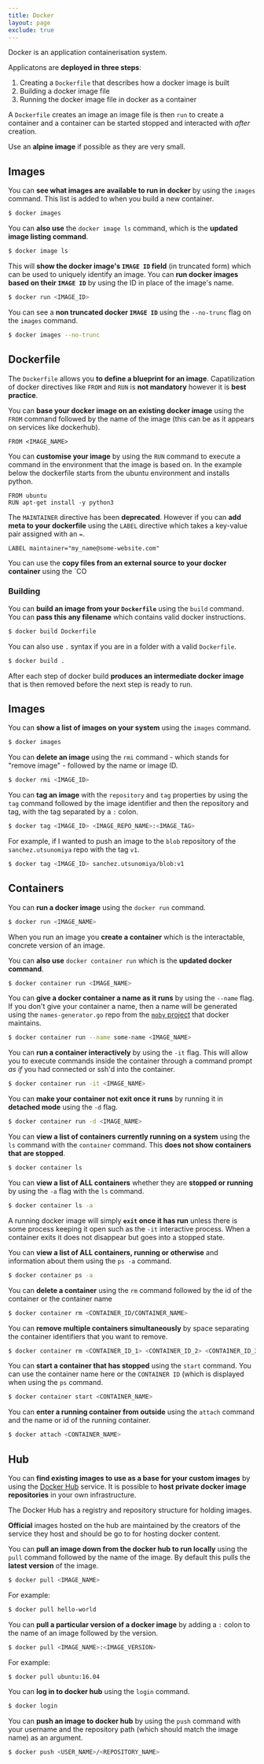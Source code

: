 ```yaml
---
title: Docker
layout: page
exclude: true
---
```


Docker is an application containerisation system.

Applicatons are **deployed in three steps**:

 1. Creating a `Dockerfile` that describes how a docker image is built
 2. Building a docker image file
 3. Running the docker image file in docker as a container

A `Dockerfile` creates an image an image file is then `run` to create a container and a container can be started stopped and interacted with *after* creation.

Use an **alpine image** if possible as they are very small.

## Images

You can **see what images are available to run in docker** by using the `images` command. This list is added to when you build a new container.
```bash
$ docker images
```

You can **also use** the `docker image ls` command, which is the **updated image listing command**.
```bash
$ docker image ls
```

This will **show the docker image's `IMAGE ID` field** (in truncated form) which can be used to uniquely identify an image. You can **run docker images based on their `IMAGE ID`** by using the ID in place of the image's name.
```bash
$ docker run <IMAGE_ID>
```

You can see a **non truncated docker `IMAGE ID`** using the `--no-trunc` flag on the `images` command.
```bash
$ docker images --no-trunc
```


## Dockerfile

The `Dockerfile` allows you **to define a blueprint for an image**. Capatilization of docker directives like `FROM` and `RUN` is **not mandatory** however it is **best practice**.

You can **base your docker image on an existing docker image** using the `FROM` command followed by the name of the image (this can be as it appears on services like dockerhub).
```docker
FROM <IMAGE_NAME>
```

You can **customise your image** by using the `RUN` command to execute a command in the environment that the image is based on. In the example below the dockerfile starts from the ubuntu environment and installs python.
```docker
FROM ubuntu
RUN apt-get install -y python3
```

The `MAINTAINER` directive has been **deprecated**. However if you can **add meta to your dockerfile** using the `LABEL` directive which takes a key-value pair assigned with an `=`.
```docker
LABEL maintainer="my_name@some-website.com"
```

You can use the **copy files from an external source to your docker container** using the `CO

### Building

You can **build an image from your `Dockerfile`** using the `build` command. You can **pass this any filename** which contains valid docker instructions.
```bash
$ docker build Dockerfile
```

You can also use `.` syntax if you are in a folder with a valid `Dockerfile`.
```bash
$ docker build .
```

After each step of docker build **produces an intermediate docker image** that is then removed before the next step is ready to run.

## Images

You can **show a list of images on your system** using the `images` command.
```bash
$ docker images
```

You can **delete an image** using the `rmi` command - which stands for "remove image" - followed by the name or image ID.
```bash
$ docker rmi <IMAGE_ID>
```

You can **tag an image** with the `repository` and `tag` properties by using the `tag` command followed by the image identifier and then the repository and tag, with the tag separated by a `:` colon.
```bash
$ docker tag <IMAGE_ID> <IMAGE_REPO_NAME>:<IMAGE_TAG>
```

For example, if I wanted to push an image to the `blob` repository of the `sanchez.utsunomiya` repo with the tag `v1`.
```bash
$ docker tag <IMAGE_ID> sanchez.utsunomiya/blob:v1
```

## Containers

You can **run a docker image** using the `docker run` command.
```bash
$ docker run <IMAGE_NAME>
```

When you run an image you **create a container** which is the interactable, concrete version of an image.

You can **also use** `docker container run` which is the **updated docker command**.
```bash
$ docker container run <IMAGE_NAME>
```

You can **give a docker container a name as it runs** by using the `--name` flag. If you don't give your container a name, then a name will be generated using the `names-generator.go` repo from the [`moby` project](https://github.com/moby/moby/blob/master/pkg/namesgenerator/names-generator.go) that docker maintains.
```bash
$ docker container run --name some-name <IMAGE_NAME>
```

You can **run a container interactively** by using the `-it` flag. This will allow you to execute commands inside the container through a command prompt *as if* you had connected or ssh'd into the container.
```bash
$ docker container run -it <IMAGE_NAME>
```

You can **make your container not exit once it runs** by running it in **detached mode** using the `-d` flag.
```bash
$ docker container run -d <IMAGE_NAME>
```

You can **view a list of containers currently running on a system** using the `ls` command with the `container` command. This **does not show containers that are stopped**.
```bash
$ docker container ls
```

You can **view a list of ALL containers** whether they are **stopped or running** by using the `-a` flag with the `ls` command.
```bash
$ docker container ls -a
```

A running docker image will simply **`exit` once it has run** unless there is some process keeping it open such as the `-it` interactive process. When a container exits it does not disappear but goes into a stopped state.

You can **view a list of ALL containers, running or otherwise** and information about them using the `ps -a` command.
```bash
$ docker container ps -a
```

You can **delete a container** using the `rm` command followed by the id of the container or the container name
```bash
$ docker container rm <CONTAINER_ID/CONTAINER_NAME>
```

You can **remove multiple containers simultaneously** by space separating the container identifiers that you want to remove.
```bash
$ docker container rm <CONTAINER_ID_1> <CONTAINER_ID_2> <CONTAINER_ID_3> # etc.
```

You can **start a container that has stopped** using the `start` command. You can use the container name here or the `CONTAINER ID` (which is displayed when using the `ps` command.
```bash
$ docker container start <CONTAINER_NAME>
```

You can **enter a running container from outside** using the `attach` command and the name or id of the running container.
```bash
$ docker attach <CONTAINER_NAME>
```

## Hub

You can **find existing images to use as a base for your custom images** by using the [Docker Hub](https://hub.docker.com/) service. It is possible to **host private docker image repositories** in your own infrastructure.

The Docker Hub has a registry and repository structure for holding images.

**Official** images hosted on the hub are maintained by the creators of the service they host and should be go to for hosting docker content.

You can **pull an image down from the docker hub to run locally** using the `pull` command followed by the name of the image. By default this pulls the **latest version** of the image.
```bash
$ docker pull <IMAGE_NAME>
```

For example:
```bash
$ docker pull hello-world
```

You can **pull a particular version of a docker image** by adding a `:` colon to the name of an image followed by the version.
```bash
$ docker pull <IMAGE_NAME>:<IMAGE_VERSION>
```

For example:
```bash
$ docker pull ubuntu:16.04
```

You can **log in to docker hub** using the `login` command.
```bash
$ docker login
```

You can **push an image to docker hub** by using the `push` command with your username and the repository path (which should match the image name) as an argument.
```bash
$ docker push <USER_NAME>/<REPOSITORY_NAME>
```
<!--stackedit_data:
eyJoaXN0b3J5IjpbMTM4MjA4NjY1MSwtMTIxMDI1ODQ3LDIxOT
gxMzg2Niw5NDYxNzI3MDUsMTc3OTMwODc0MiwyMDcxNjE4OTk4
LC04NTQ2MDY3ODUsLTIwODM4MTYyOTksMTQ5MjgzMzEwLDQxNT
Y3MjkyMCw5OTg2NzE0MzIsMTc1MzEyOTg5Miw2MTczMTYxMCwt
NjkwMzcyMDU4LC0yODI1NDcwMTksMTUyNTE3NTcwMCw2MDYxMT
c2ODYsLTEzOTgwMTE5NiwyMTE4MzE5Mzk3LDE3Mjk1NjQ4NDdd
fQ==
-->